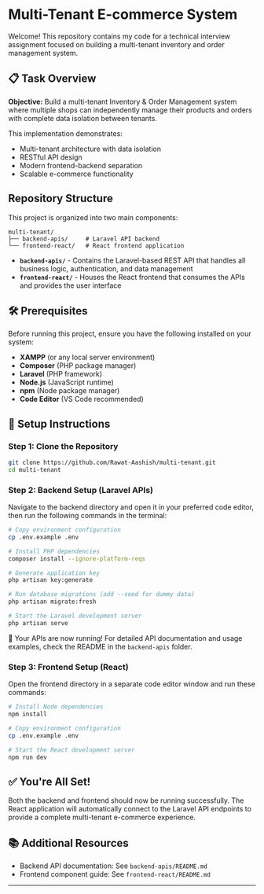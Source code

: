 # Multi-Tenant E-commerce System

Welcome! This repository contains my code for a technical interview assignment focused on building a multi-tenant inventory and order management system.

## 📋 Task Overview

**Objective:** Build a multi-tenant Inventory & Order Management system where multiple shops can independently manage their products and orders with complete data isolation between tenants.

This implementation demonstrates:
- Multi-tenant architecture with data isolation
- RESTful API design
- Modern frontend-backend separation
- Scalable e-commerce functionality

## Repository Structure

This project is organized into two main components:

```
multi-tenant/
├── backend-apis/     # Laravel API backend
└── frontend-react/   # React frontend application
```

- **`backend-apis/`** - Contains the Laravel-based REST API that handles all business logic, authentication, and data management
- **`frontend-react/`** - Houses the React frontend that consumes the APIs and provides the user interface

## 🛠️ Prerequisites

Before running this project, ensure you have the following installed on your system:

- **XAMPP** (or any local server environment)
- **Composer** (PHP package manager)
- **Laravel** (PHP framework)
- **Node.js** (JavaScript runtime)
- **npm** (Node package manager)
- **Code Editor** (VS Code recommended)

## 🚀 Setup Instructions

### Step 1: Clone the Repository

```bash
git clone https://github.com/Rawat-Aashish/multi-tenant.git
cd multi-tenant
```

### Step 2: Backend Setup (Laravel APIs)

Navigate to the backend directory and open it in your preferred code editor, then run the following commands in the terminal:

```bash
# Copy environment configuration
cp .env.example .env

# Install PHP dependencies
composer install --ignore-platform-reqs

# Generate application key
php artisan key:generate

# Run database migrations (add --seed for dummy data)
php artisan migrate:fresh

# Start the Laravel development server
php artisan serve
```

🎉 Your APIs are now running! For detailed API documentation and usage examples, check the README in the `backend-apis` folder.

### Step 3: Frontend Setup (React)

Open the frontend directory in a separate code editor window and run these commands:

```bash
# Install Node dependencies
npm install

# Copy environment configuration
cp .env.example .env

# Start the React development server
npm run dev
```

## ✅ You're All Set!

Both the backend and frontend should now be running successfully. The React application will automatically connect to the Laravel API endpoints to provide a complete multi-tenant e-commerce experience.

## 📚 Additional Resources

- Backend API documentation: See `backend-apis/README.md`
- Frontend component guide: See `frontend-react/README.md`

---
